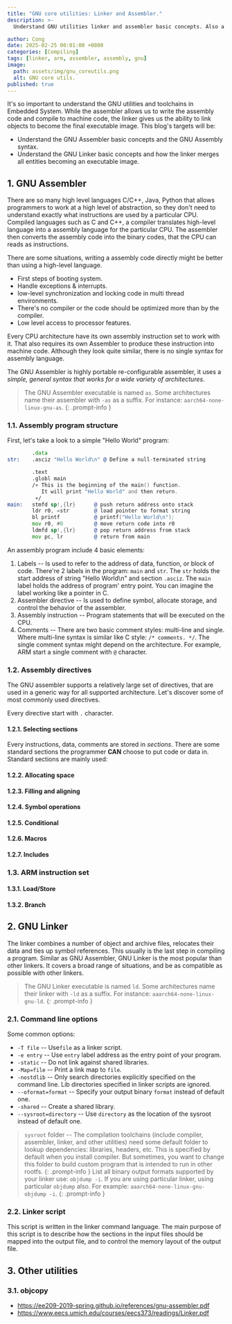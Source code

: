 ```yaml
---
title: "GNU core utilities: Linker and Assembler."
description: >-
  Understand GNU utilities linker and assembler basic concepts. Also a quick view about ARM instruction set

author: Cong
date: 2025-02-25 00:01:00 +0800
categories: [Compiling]
tags: [linker, arm, assembler, assembly, gnu]
image:
  path: assets/img/gnu_coreutils.png
  alt: GNU core utils.
published: true
---
```


It's so important to understand the GNU utilities and toolchains in Embedded System. While the assembler allows us to write the assembly code and compile to machine code, the linker gives us the ability to link objects to become the final executable image. This blog's targets will be:

- Understand the GNU Assembler basic concepts and the GNU Assembly syntax.
- Understand the GNU Linker basic concepts and how the linker merges all entities becoming an executable image.

## 1. GNU Assembler

There are so many high level languages C/C++, Java, Python that allows programmers to work at a high level of abstraction, so they don't need to understand exactly what instructions are used by a particular CPU. Compiled languages such as C and C++, a compiler translates high-level language into a assembly language for the particular CPU. The assembler then converts the assembly code into the binary codes, that the CPU can reads as instructions.

There are some situations, writing a assembly code directly might be better than using a high-level language.

- First steps of booting system.
- Handle exceptions & interrupts.
- low-level synchronization and locking code in multi thread environments.
- There's no compiler or the code should be optimized more than by the compiler.
- Low level access to processor features.

Every CPU architecture have its own assembly instruction set to work with it. That also requires its own Assembler to produce these instruction into machine code. Although they look quite similar, there is no single syntax for assembly language.

The GNU Assembler is highly portable re-configurable assembler, it uses a *simple, general syntax that works for a wide variety of architectures*.

> The GNU Assembler executable is named `as`. Some architectures name their assembler with `-as` as a suffix. For instance: `aarch64-none-linux-gnu-as`.
{: .prompt-info }

### 1.1. Assembly program structure

First, let's take a look to a simple "Hello World" program:

```asm
        .data
str:    .asciz "Hello World\n" @ Define a null-terminated string

        .text
        .globl main
        /∗ This is the beginning of the main() function.
           It will print "Hello World" and then return.
         ∗/
main:   stmfd sp!,{lr}      @ push return address onto stack
        ldr r0, =str        @ load pointer to format string
        bl printf           @ printf("Hello World\n");
        mov r0, #0          @ move return code into r0
        ldmfd sp!,{lr}      @ pop return address from stack
        mov pc, lr          @ return from main
```

An assembly program include 4 basic elements:

1. Labels -- Is used to refer to the address of data, function, or block of code. There're 2 labels in the program: `main` and `str`. The `str` holds the start address of string "Hello World\n" and section `.asciz`. The `main` label holds the address of program' entry point. You can imagine the label working like a pointer in C.
2. Assembler directive -- Is used to define symbol, allocate storage, and control the behavior of the assembler.
3. Assembly instruction -- Program statements that will be executed on the CPU.
4. Comments -- There are two basic comment styles: multi-line and single. Where multi-line syntax is similar like C style: `/* comments. */`. The single comment syntax might depend on the architecture. For example, ARM start a single comment with `@` character.

### 1.2. Assembly directives

The GNU assembler supports a relatively large set of directives, that are used in a generic way for all supported architecture. Let's discover some of most commonly used directives.

Every directive start with `.` character.

#### 1.2.1. Selecting sections

Every instructions, data, comments are stored in *sections*. There are some standard sections the programmer **CAN** choose to put code or data in. Standard sections are mainly used:

#### 1.2.2. Allocating space

#### 1.2.3. Filling and aligning

#### 1.2.4. Symbol operations

#### 1.2.5. Conditional

#### 1.2.6. Macros

#### 1.2.7. Includes

### 1.3. ARM instruction set

#### 1.3.1. Load/Store

#### 1.3.2. Branch

## 2. GNU Linker

The linker combines a number of object and archive files, relocates their data and ties up symbol references. This usually is the last step in compiling a program. Similar as GNU Assembler, GNU Linker is the most popular than other linkers. It covers a broad range of situations, and be as compatible as possible with other linkers.

> The GNU Linker executable is named `ld`. Some architectures name their linker with `-ld` as a suffix. For instance: `aaarch64-none-linux-gnu-ld`.
{: .prompt-info }

### 2.1. Command line options

Some common options:

- `-T file` -- Use`file` as a linker script.
- `-e entry` -- Use `entry` label address as the entry point of your program.
- `-static` -- Do not link against shared libraries.
- `-Map=file` -- Print a link map to `file`.
- `-nostdlib` -- Only search directories explicitly specified on the command line. Lib directories specified in linker scripts are ignored.
- `--oformat=format` -- Specify your output binary `format` instead of default one.
- `-shared` -- Create a shared library.
- `--sysroot=directory` -- Use `directory` as the location of the sysroot instead of default one.

> `sysroot` folder -- The compilation toolchains (include compiler, assembler, linker, and other utilities) need some default folder to lookup dependencies: libraries, headers, etc. This is specified by default when you install compiler. But sometimes, you want to change this folder to build custom program that is intended to run in other rootfs.
{: .prompt-info }
> List all binary output formats supported by your linker use: `objdump -i`. If you are using particular linker, using particular `objdump` also. For example: `aaarch64-none-linux-gnu-objdump -i`.
{: .prompt-info }

### 2.2. Linker script

This script is written in the linker command language. The main purpose of this script is to describe how the sections in the input files should be mapped into the output file, and to control the memory layout of the output file.

## 3. Other utilities

### 3.1. objcopy

- <https://ee209-2019-spring.github.io/references/gnu-assembler.pdf>
- <https://www.eecs.umich.edu/courses/eecs373/readings/Linker.pdf>
